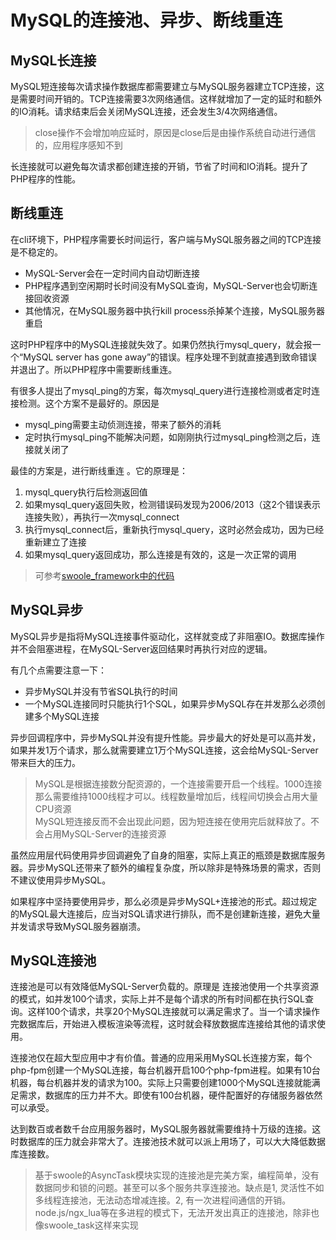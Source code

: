# MySQL的连接池、异步、断线重连

MySQL长连接
----
MySQL短连接每次请求操作数据库都需要建立与MySQL服务器建立TCP连接，这是需要时间开销的。TCP连接需要3次网络通信。这样就增加了一定的延时和额外的IO消耗。请求结束后会关闭MySQL连接，还会发生3/4次网络通信。

> close操作不会增加响应延时，原因是close后是由操作系统自动进行通信的，应用程序感知不到  

长连接就可以避免每次请求都创建连接的开销，节省了时间和IO消耗。提升了PHP程序的性能。


断线重连
----
在cli环境下，PHP程序需要长时间运行，客户端与MySQL服务器之间的TCP连接是不稳定的。

* MySQL-Server会在一定时间内自动切断连接
* PHP程序遇到空闲期时长时间没有MySQL查询，MySQL-Server也会切断连接回收资源
* 其他情况，在MySQL服务器中执行kill process杀掉某个连接，MySQL服务器重启

这时PHP程序中的MySQL连接就失效了。如果仍然执行mysql_query，就会报一个“MySQL server has gone away”的错误。程序处理不到就直接遇到致命错误并退出了。所以PHP程序中需要断线重连。

有很多人提出了mysql_ping的方案，每次mysql_query进行连接检测或者定时连接检测。这个方案不是最好的。原因是

* mysql_ping需要主动侦测连接，带来了额外的消耗
* 定时执行mysql_ping不能解决问题，如刚刚执行过mysql_ping检测之后，连接就关闭了

最佳的方案是，进行断线重连 。它的原理是：

1. mysql_query执行后检测返回值
2. 如果mysql_query返回失败，检测错误码发现为2006/2013（这2个错误表示连接失败），再执行一次mysql_connect
3. 执行mysql_connect后，重新执行mysql_query，这时必然会成功，因为已经重新建立了连接
4. 如果mysql_query返回成功，那么连接是有效的，这是一次正常的调用

> 可参考[swoole_framework中的代码](https://github.com/swoole/framework/blob/master/libs/Swoole/Database/MySQL.php)


MySQL异步
----
MySQL异步是指将MySQL连接事件驱动化，这样就变成了非阻塞IO。数据库操作并不会阻塞进程，在MySQL-Server返回结果时再执行对应的逻辑。

有几个点需要注意一下：

* 异步MySQL并没有节省SQL执行的时间
* 一个MySQL连接同时只能执行1个SQL，如果异步MySQL存在并发那么必须创建多个MySQL连接

异步回调程序中，异步MySQL并没有提升性能。异步最大的好处是可以高并发，如果并发1万个请求，那么就需要建立1万个MySQL连接，这会给MySQL-Server带来巨大的压力。

> MySQL是根据连接数分配资源的，一个连接需要开启一个线程。1000连接那么需要维持1000线程才可以。线程数量增加后，线程间切换会占用大量CPU资源  
> MySQL短连接反而不会出现此问题，因为短连接在使用完后就释放了。不会占用MySQL-Server的连接资源  

虽然应用层代码使用异步回调避免了自身的阻塞，实际上真正的瓶颈是数据库服务器。异步MySQL还带来了额外的编程复杂度，所以除非是特殊场景的需求，否则不建议使用异步MySQL。

如果程序中坚持要使用异步，那么必须是异步MySQL+连接池的形式。超过规定的MySQL最大连接后，应当对SQL请求进行排队，而不是创建新连接，避免大量并发请求导致MySQL服务器崩溃。

MySQL连接池
----
连接池是可以有效降低MySQL-Server负载的。原理是 连接池使用一个共享资源的模式，如并发100个请求，实际上并不是每个请求的所有时间都在执行SQL查询。这样100个请求，共享20个MySQL连接就可以满足需求了。当一个请求操作完数据库后，开始进入模板渲染等流程，这时就会释放数据库连接给其他的请求使用。

连接池仅在超大型应用中才有价值。普通的应用采用MySQL长连接方案，每个php-fpm创建一个MySQL连接，每台机器开启100个php-fpm进程。如果有10台机器，每台机器并发的请求为100。实际上只需要创建1000个MySQL连接就能满足需求，数据库的压力并不大。即使有100台机器，硬件配置好的存储服务器依然可以承受。

达到数百或者数千台应用服务器时，MySQL服务器就需要维持十万级的连接。这时数据库的压力就会非常大了。连接池技术就可以派上用场了，可以大大降低数据库连接数。

> 基于swoole的AsyncTask模块实现的连接池是完美方案，编程简单，没有数据同步和锁的问题。甚至可以多个服务共享连接池。缺点是1, 灵活性不如多线程连接池，无法动态增减连接。2, 有一次进程间通信的开销。  
> node.js/ngx_lua等在多进程的模式下，无法开发出真正的连接池，除非也像swoole_task这样来实现